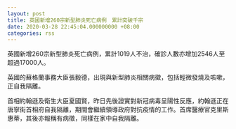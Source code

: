 ```yaml
---
layout: post
title: 英國新增260宗新型肺炎死亡病例　累計突破千宗
date: 2020-03-28 22:45:04.000000000 +08:00
categories: rss
---
```


英國新增260宗新型肺炎死亡病例，累計1019人不治，確診人數亦增加2546人至超過17000人。

英國的蘇格蘭事務大臣張毅德，出現與新型肺炎相關病徵，包括輕微發燒及咳嗽，正自我隔離。

首相約翰遜及衛生大臣夏國賢，昨日先後證實對新冠病毒呈陽性反應，約翰遜正在唐寧街首相府自我隔離，期間會繼續領導政府對抗疫情的工作。首席醫療官克里斯惠蒂，其後亦報稱有病徵，同樣在家中自我隔離。
